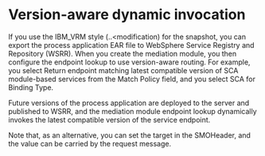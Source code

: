 <!-- image -->

# Version-aware dynamic invocation

If you use the IBM\_VRM style (<version>.<release>.<modification)
for the snapshot, you can export the process application EAR file
to WebSphere Service Registry and Repository (WSRR). When you create
the mediation module, you then configure the endpoint lookup to use
version-aware routing. For example, you select Return endpoint
matching latest compatible version of SCA module-based services from
the Match Policy field, and you select SCA for Binding
Type.

Future versions of the process application are deployed to the
server and published to WSRR, and the mediation module endpoint lookup
dynamically invokes the latest compatible version of the service endpoint.

Note that, as an alternative, you can set the target in the SMOHeader,
and the value can be carried by the request message.